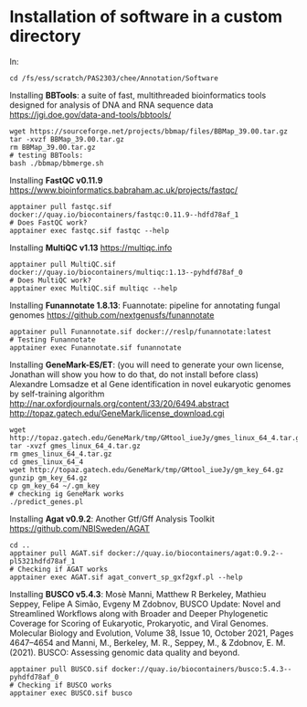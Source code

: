 # Installation of software in a custom directory

In:
```
cd /fs/ess/scratch/PAS2303/chee/Annotation/Software
```

Installing **BBTools**: a suite of fast, multithreaded bioinformatics tools designed for analysis of DNA and RNA sequence data https://jgi.doe.gov/data-and-tools/bbtools/
```
wget https://sourceforge.net/projects/bbmap/files/BBMap_39.00.tar.gz
tar -xvzf BBMap_39.00.tar.gz
rm BBMap_39.00.tar.gz
# testing BBTools:
bash ./bbmap/bbmerge.sh
```

Installing **FastQC v0.11.9** https://www.bioinformatics.babraham.ac.uk/projects/fastqc/
```
apptainer pull fastqc.sif docker://quay.io/biocontainers/fastqc:0.11.9--hdfd78af_1
# Does FastQC work?
apptainer exec fastqc.sif fastqc --help
```

Installing **MultiQC v1.13** https://multiqc.info 
```
apptainer pull MultiQC.sif docker://quay.io/biocontainers/multiqc:1.13--pyhdfd78af_0
# Does MultiQC work?
apptainer exec MultiQC.sif multiqc --help
```

Installing **Funannotate 1.8.13**: Fuannotate: pipeline for annotating fungal genomes https://github.com/nextgenusfs/funannotate
```
apptainer pull Funannotate.sif docker://reslp/funannotate:latest 
# Testing Funannotate
apptainer exec Funannotate.sif funannotate
```

Installing **GeneMark-ES/ET**: (you will need to generate your own license, Jonathan will show you how to do that, do not install before class) Alexandre Lomsadze et al Gene identification in novel eukaryotic genomes by self-training algorithm http://nar.oxfordjournals.org/content/33/20/6494.abstract  http://topaz.gatech.edu/GeneMark/license_download.cgi 
```
wget http://topaz.gatech.edu/GeneMark/tmp/GMtool_iueJy/gmes_linux_64_4.tar.gz
tar -xvzf gmes_linux_64_4.tar.gz
rm gmes_linux_64_4.tar.gz
cd gmes_linux_64_4
wget http://topaz.gatech.edu/GeneMark/tmp/GMtool_iueJy/gm_key_64.gz
gunzip gm_key_64.gz
cp gm_key_64 ~/.gm_key
# checking ig GeneMark works
./predict_genes.pl
``` 

Installing **Agat v0.9.2**: Another Gtf/Gff Analysis Toolkit https://github.com/NBISweden/AGAT
```
cd ..
apptainer pull AGAT.sif docker://quay.io/biocontainers/agat:0.9.2--pl5321hdfd78af_1
# Checking if AGAT works
apptainer exec AGAT.sif agat_convert_sp_gxf2gxf.pl --help
```

Installing **BUSCO v5.4.3**: Mosè Manni, Matthew R Berkeley, Mathieu Seppey, Felipe A Simão, Evgeny M Zdobnov, BUSCO Update: Novel and Streamlined Workflows along with Broader and Deeper Phylogenetic Coverage for Scoring of Eukaryotic, Prokaryotic, and Viral Genomes. Molecular Biology and Evolution, Volume 38, Issue 10, October 2021, Pages 4647–4654 and Manni, M., Berkeley, M. R., Seppey, M., & Zdobnov, E. M. (2021). BUSCO: Assessing genomic data quality and beyond.
```
apptainer pull BUSCO.sif docker://quay.io/biocontainers/busco:5.4.3--pyhdfd78af_0
# Checking if BUSCO works
apptainer exec BUSCO.sif busco
```
